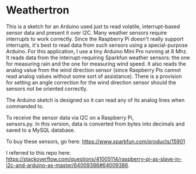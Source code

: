 # Weathertron
This is a sketch for an Arduino used just to read volatile, interrupt-based sensor data and present it over I2C.
Many weather sensors require interrupts to work correctly.  Since the Raspberry Pi doesn't really support interrupts, it's best to 
read data from such sensors using a special-purpose Arduino. For this application, I use a tiny Arduino Mini Pro running at 
8 Mhz.  It reads data from the interrupt-requiring Sparkfun weather sensors:  the one for measuring rain and the one for measuring wind
speed. It also reads the analog value from the wind direction sensor (since Raspberry Pis cannot read analog values without some
sort of assistance).  There is a provision for setting an angle correction for the wind direction sensor should the sensors not be oriented correctly.

The Arduino sketch is designed so it can read any of its analog lines when commanded to.

To receive the sensor data via I2C on a Raspberry Pi,  
sensors.py.  In this version, data is converted from bytes into decimals and saved to a MySQL database.

To buy these sensors, go here:
https://www.sparkfun.com/products/15901

I referred to this repo here: https://stackoverflow.com/questions/41005114/raspberry-pi-as-slave-in-i2c-and-arduino-as-master/64009386#64009386.


